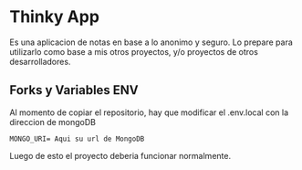 # Thinky App
Es una aplicacion de notas en base a lo anonimo y seguro. Lo prepare para utilizarlo como base a mis otros proyectos, y/o proyectos de otros desarrolladores.

## Forks y Variables ENV
Al momento de copiar el repositorio, hay que modificar el .env.local con la direccion de mongoDB
```
MONGO_URI= Aqui su url de MongoDB
```
Luego de esto el proyecto deberia funcionar normalmente. 


